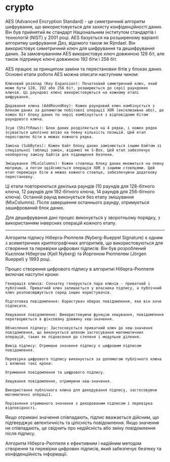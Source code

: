 # crypto
AES (Advanced Encryption Standard) - це симетричний алгоритм шифрування, що використовується для захисту конфіденційності даних. Він був прийнятий як стандарт Національним інститутом стандартів і технологій (NIST) у 2001 році.
AES базується на розширеному варіанті алгоритму шифрування Дез, відомого також як Rijndael. Він використовує симетричний ключ для шифрування та дешифрування даних. За замовчуванням AES використовує ключ довжиною 128 біт, але також підтримує ключі довжиною 192 біти і 256 біт.

AES працює за принципом заміни та перестановки бітів у блоках даних. Основні етапи роботи AES можна описати наступним чином:

    Ключовий розклад (Key Expansion): Початковий симетричний ключ, який може бути 128, 192 або 256 біт, розширюється до серії раундових ключів. Ці раундові ключі використовуються на кожному етапі шифрування.

    Додавання ключа (AddRoundKey): Кожен раундовий ключ комбінується з блоком даних за допомогою побітової операції XOR (ексклюзивне або), де кожен біт блоку даних по черзі комбінується з відповідним бітом раундового ключа.

    Зсув (ShiftRows): Блок даних розділяється на 4 рядки, і кожен рядок зсувається циклічно вліво на певну кількість позицій. Цей етап переставляє біти в межах кожного рядка.

    Заміна (SubBytes): Кожен байт блоку даних замінюється іншим байтом зі спеціальної таблиці замін, відомої як S-Box. Цей етап забезпечує необоротну заміну байтів для підвищення безпеки.

    Змішування (MixColumns): Кожен стовпець блоку даних множиться на певну матрицю, а потім здійснюється операція XOR з іншими стовпцями. Цей етап перемішує біти в межах кожного стовпця, забезпечуючи додаткову перестановку.

Ці етапи повторюються декілька раундів (10 раундів для 128-бітного ключа, 12 раундів для 192-бітного ключа, 14 раундів для 256-бітного ключа). Останній раунд виконується без етапу змішування (MixColumns). Після завершення останнього раунду, отримується зашифрований блок даних.

Для дешифрування дані процес виконується у зворотньому порядку, з використанням інверсних операцій кожного етапу.

------------------------------------------------------------------------------------------------------------------------------------------------------------
Алгоритм підпису Ніберга-Рюппеля (Nyberg-Rueppel Signature) є одним з асиметричних криптографічних алгоритмів, що використовуються для створення та перевірки цифрових підписів. Він був розроблений Кьєллом Нібергом (Kjell Nyberg) та Йоргеном Рюппелем (Jörgen Rueppel) у 1993 році.

Процес створення цифрового підпису в алгоритмі Ніберга-Рюппеля включає наступні кроки:

    Генерація ключів: Спочатку генерується пара ключів - приватний і публічний. Приватний ключ залишається у власника підпису, а публічний ключ розповсюджується серед інших користувачів.

    Підготовка повідомлення: Користувач обирає повідомлення, яке він хоче підписати.

    Хешування повідомлення: Використовуючи функцію хешування, повідомлення перетворюється в фіксовану довжину хеш-значення.

    Обчислення підпису: Застосовується приватний ключ до хеш-значення повідомлення, що виконується шляхом застосування математичних операцій, таких як піднесення до степеня і модульне ділення.
    
    Вивід підпису: Отримане значення підпису є цифровим підписом повідомлення.

    Перевірка цифрового підпису виконується за допомогою публічного ключа і включає такі кроки:

    Отримання повідомлення та цифрового підпису.

    Хешування повідомлення, отримуючи хеш-значення.

    Використання публічного ключа для декодування підпису, застосовуючи математичні операції.

    Порівняння отриманого значення з декодованим підписом і перевірка відповідності.

Якщо отримані значення співпадають, підпис вважається дійсним, що підтверджує автентичність та цілісність повідомлення. Якщо значення не співпадають, це свідчить про недійсність або зміну повідомлення після підпису.

Алгоритм Ніберга-Рюппеля є ефективним і надійним методом створення та перевірки цифрових підписів, який забезпечує безпеку та конфіденційність інформації.

